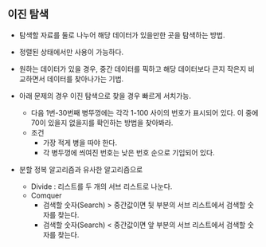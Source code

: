 ## 이진 탐색
- 탐색할 자료를 둘로 나누어 해당 데이터가 있을만한 곳을 탐색하는 방법.
- 정렬된 상태에서만 사용이 가능하다.
- 원하는 데이터가 있을 경우, 중간 데이터를 픽하고 해당 데이터보다 큰지 작은지 비교하면서 데이터를 찾아나가는 기법.
- 아래 문제의 경우 이진 탐색으로 찾을 경우 빠르게 서치가능.
  - 다음 1번-30번째 병뚜껑에는 각각 1-100 사이의 번호가 표시되어 있다. 이 중에 70이 있을지 없을지를 확인하는 방법을 찾아봐라.
  - 조건
    - 가장 적게 병을 따야 한다.
    - 각 병두껑에 씌여진 번호는 낮은 번호 순으로 기입되어 있다.


- 분할 정복 알고리즘과 유사한 알고리즘으로
  - Divide : 리스트를 두 개의 서브 리스트로 나눈다.
  - Comquer
    - 검색할 숫자(Search) > 중간값이면 뒷 부분의 서브 리스트에서 검색할 숫자를 찾는다.
    - 검색할 숫자(Search) < 중간값이면 앞 부분의 서브 리스트에서 검색할 숫자를 찾는다.